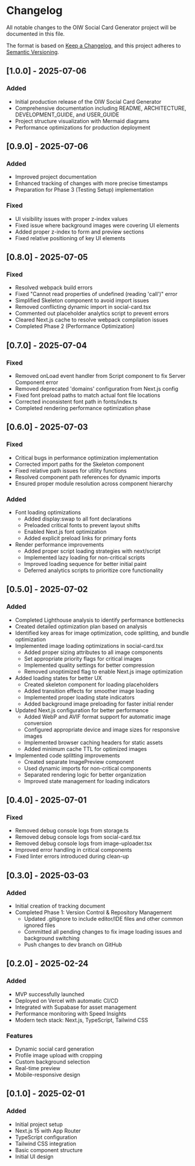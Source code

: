 # Changelog

All notable changes to the OIW Social Card Generator project will be documented in this file.

The format is based on [Keep a Changelog](https://keepachangelog.com/en/1.0.0/),
and this project adheres to [Semantic Versioning](https://semver.org/spec/v2.0.0.html).

## [1.0.0] - 2025-07-06

### Added
- Initial production release of the OIW Social Card Generator
- Comprehensive documentation including README, ARCHITECTURE, DEVELOPMENT_GUIDE, and USER_GUIDE
- Project structure visualization with Mermaid diagrams
- Performance optimizations for production deployment

## [0.9.0] - 2025-07-06

### Added
- Improved project documentation
- Enhanced tracking of changes with more precise timestamps
- Preparation for Phase 3 (Testing Setup) implementation

### Fixed
- UI visibility issues with proper z-index values
- Fixed issue where background images were covering UI elements
- Added proper z-index to form and preview sections
- Fixed relative positioning of key UI elements

## [0.8.0] - 2025-07-05

### Fixed
- Resolved webpack build errors
- Fixed "Cannot read properties of undefined (reading 'call')" error
- Simplified Skeleton component to avoid import issues
- Removed conflicting dynamic import in social-card.tsx
- Commented out placeholder analytics script to prevent errors
- Cleared Next.js cache to resolve webpack compilation issues
- Completed Phase 2 (Performance Optimization)

## [0.7.0] - 2025-07-04

### Fixed
- Removed onLoad event handler from Script component to fix Server Component error
- Removed deprecated 'domains' configuration from Next.js config
- Fixed font preload paths to match actual font file locations
- Corrected inconsistent font path in fonts/index.ts
- Completed rendering performance optimization phase

## [0.6.0] - 2025-07-03

### Fixed
- Critical bugs in performance optimization implementation
- Corrected import paths for the Skeleton component
- Fixed relative path issues for utility functions
- Resolved component path references for dynamic imports
- Ensured proper module resolution across component hierarchy

### Added
- Font loading optimizations
  - Added display:swap to all font declarations
  - Preloaded critical fonts to prevent layout shifts
  - Enabled Next.js font optimization
  - Added explicit preload links for primary fonts
- Render performance improvements
  - Added proper script loading strategies with next/script
  - Implemented lazy loading for non-critical scripts
  - Improved loading sequence for better initial paint
  - Deferred analytics scripts to prioritize core functionality

## [0.5.0] - 2025-07-02

### Added
- Completed Lighthouse analysis to identify performance bottlenecks
- Created detailed optimization plan based on analysis
- Identified key areas for image optimization, code splitting, and bundle optimization
- Implemented image loading optimizations in social-card.tsx
  - Added proper sizing attributes to all image components
  - Set appropriate priority flags for critical images
  - Implemented quality settings for better compression
  - Removed unoptimized flag to enable Next.js image optimization
- Added loading states for better UX
  - Created skeleton component for loading placeholders
  - Added transition effects for smoother image loading
  - Implemented proper loading state indicators
  - Added background image preloading for faster initial render
- Updated Next.js configuration for better performance
  - Added WebP and AVIF format support for automatic image conversion
  - Configured appropriate device and image sizes for responsive images
  - Implemented browser caching headers for static assets
  - Added minimum cache TTL for optimized images
- Implemented code splitting improvements
  - Created separate ImagePreview component
  - Used dynamic imports for non-critical components
  - Separated rendering logic for better organization
  - Improved state management for loading indicators

## [0.4.0] - 2025-07-01

### Fixed
- Removed debug console logs from storage.ts
- Removed debug console logs from social-card.tsx
- Removed debug console logs from image-uploader.tsx
- Improved error handling in critical components
- Fixed linter errors introduced during clean-up

## [0.3.0] - 2025-03-03

### Added
- Initial creation of tracking document
- Completed Phase 1: Version Control & Repository Management
  - Updated .gitignore to include editor/IDE files and other common ignored files
  - Committed all pending changes to fix image loading issues and background switching
  - Push changes to dev branch on GitHub

## [0.2.0] - 2025-02-24

### Added
- MVP successfully launched
- Deployed on Vercel with automatic CI/CD
- Integrated with Supabase for asset management
- Performance monitoring with Speed Insights
- Modern tech stack: Next.js, TypeScript, Tailwind CSS

### Features
- Dynamic social card generation
- Profile image upload with cropping
- Custom background selection
- Real-time preview
- Mobile-responsive design

## [0.1.0] - 2025-02-01

### Added
- Initial project setup
- Next.js 15 with App Router
- TypeScript configuration
- Tailwind CSS integration
- Basic component structure
- Initial UI design 